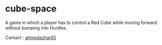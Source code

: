 # cube-space
A game in which a player has to control a Red Cube while moving forward without bumping into Hurdles.

Contact : [ahmedazhar05](https://fb.me/ahmedazhar05)
